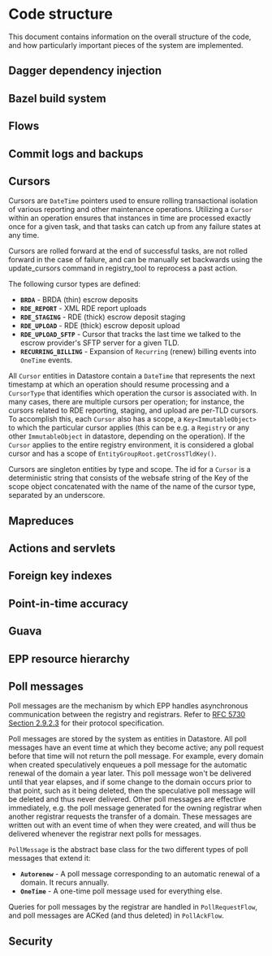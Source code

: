 # Code structure

This document contains information on the overall structure of the code, and how
particularly important pieces of the system are implemented.

## Dagger dependency injection

## Bazel build system

## Flows

## Commit logs and backups

## Cursors

Cursors are `DateTime` pointers used to ensure rolling transactional isolation
of various reporting and other maintenance operations. Utilizing a `Cursor`
within an operation ensures that instances in time are processed exactly once
for a given task, and that tasks can catch up from any failure states at any
time.

Cursors are rolled forward at the end of successful tasks, are not rolled
forward in the case of failure, and can be manually set backwards using the
update_cursors command in registry_tool to reprocess a past action.

The following cursor types are defined:

*   **`BRDA`** - BRDA (thin) escrow deposits
*   **`RDE_REPORT`** - XML RDE report uploads
*   **`RDE_STAGING`** - RDE (thick) escrow deposit staging
*   **`RDE_UPLOAD`** - RDE (thick) escrow deposit upload
*   **`RDE_UPLOAD_SFTP`** - Cursor that tracks the last time we talked to the
    escrow provider's SFTP server for a given TLD.
*   **`RECURRING_BILLING`** - Expansion of `Recurring` (renew) billing events
    into `OneTime` events.

All `Cursor` entities in Datastore contain a `DateTime` that represents the next
timestamp at which an operation should resume processing and a `CursorType` that
identifies which operation the cursor is associated with. In many cases, there
are multiple cursors per operation; for instance, the cursors related to RDE
reporting, staging, and upload are per-TLD cursors. To accomplish this, each
`Cursor` also has a scope, a `Key<ImmutableObject>` to which the particular
cursor applies (this can be e.g. a `Registry` or any other `ImmutableObject` in
datastore, depending on the operation). If the `Cursor` applies to the entire
registry environment, it is considered a global cursor and has a scope of
`EntityGroupRoot.getCrossTldKey()`.

Cursors are singleton entities by type and scope. The id for a `Cursor` is a
deterministic string that consists of the websafe string of the Key of the scope
object concatenated with the name of the name of the cursor type, separated by
an underscore.

## Mapreduces

## Actions and servlets

## Foreign key indexes

## Point-in-time accuracy

## Guava

## EPP resource hierarchy

## Poll messages

Poll messages are the mechanism by which EPP handles asynchronous communication
between the registry and registrars. Refer to
[RFC 5730 Section 2.9.2.3](https://tools.ietf.org/html/rfc5730#section-2.9.2.3)
for their protocol specification.

Poll messages are stored by the system as entities in Datastore. All poll
messages have an event time at which they become active; any poll request before
that time will not return the poll message. For example, every domain when
created speculatively enqueues a poll message for the automatic renewal of the
domain a year later. This poll message won't be delivered until that year
elapses, and if some change to the domain occurs prior to that point, such as it
being deleted, then the speculative poll message will be deleted and thus never
delivered. Other poll messages are effective immediately, e.g. the poll message
generated for the owning registrar when another registrar requests the transfer
of a domain. These messages are written out with an event time of when they were
created, and will thus be delivered whenever the registrar next polls for
messages.

`PollMessage` is the abstract base class for the two different types of poll
messages that extend it:

*   **`Autorenew`** - A poll message corresponding to an automatic renewal of
    a domain. It recurs annually.
*   **`OneTime`** - A one-time poll message used for everything else.

Queries for poll messages by the registrar are handled in `PollRequestFlow`, and
poll messages are ACKed (and thus deleted) in `PollAckFlow`.

## Security
